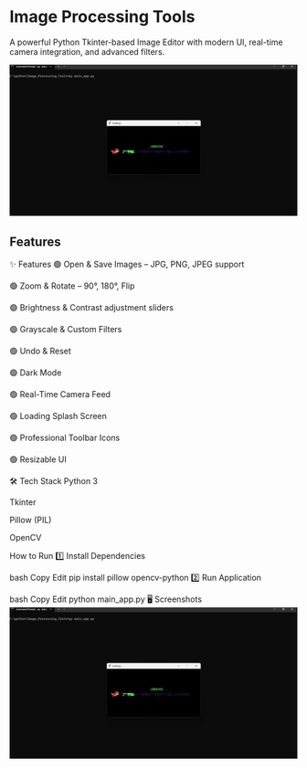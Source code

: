 # Image Processing Tools
A powerful Python Tkinter-based Image Editor with modern UI, real-time camera integration, and advanced filters.

![Screenshot](icons/Screenshot1.jpg)

## Features
✨ Features
🟢 Open & Save Images – JPG, PNG, JPEG support

🟢 Zoom & Rotate – 90°, 180°, Flip

🟢 Brightness & Contrast adjustment sliders

🟢 Grayscale & Custom Filters

🟢 Undo & Reset

🟢 Dark Mode

🟢 Real-Time Camera Feed

🟢 Loading Splash Screen

🟢 Professional Toolbar Icons

🟢 Resizable UI

🛠️ Tech Stack
Python 3

Tkinter

Pillow (PIL)

OpenCV

How to Run
1️⃣ Install Dependencies

bash
Copy
Edit
pip install pillow opencv-python
2️⃣ Run Application

bash
Copy
Edit
python main_app.py
🖥️ Screenshots
<img src="icons/Screenshot1.jpg" width="600" alt="App Screenshot">
